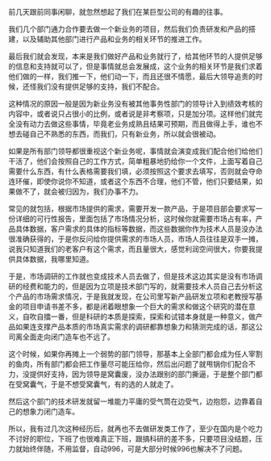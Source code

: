 <p data-pid="5zr5XPYu">前几天跟前同事闲聊，就忽然想起了我们在某巨型公司的有趣的往事。</p><p data-pid="yKBP3xPB">我们几个部门通力合作要去做一个新业务的项目，然后我们负责研发和产品的搭建，以及辅助其他部门进行产品和业务的相关环节的推进工作。</p><p data-pid="s1s5WP8J">最后我们就会发现，本来是我们做好产品和业务就行了，给其他环节的人提供足够的信息和支持就可以了，但是事情就总会发展成，这个业务的相关环节是我们求着他们做的一样，我们推一下，他们动一下，而且还很不情愿，最后大领导追责的时候，还怪我们没有提供足够的支持，我们不配合。</p><p data-pid="5MZnUUjn">这种情况的原因一般是因为新业务没有被其他事务性部门的领导计入到绩效考核的内容中，或者说只占很小的比例，或者说是非考察项，只是加分项。这样他们就完全没有动力去做这些事情，毕竟老业务成熟且结果可预期，而且做得上手，谁也不想去碰自己不熟悉的东西，而我们，只有新业务，所以就会很被动。</p><p data-pid="X2IbADAw">如果是所有部门领导都很重视这个新业务呢，事情就会演变成我们配合他们给他们干活了，他们会按照自己的工作方式，简单粗暴地扔给你一个文件，上面写着自己需要什么东西，有什么表格需要我们填，必须按照这个要求去填写，否则就会夺命连环催，即使你说你不知道，或者这个东西不合理，他们不管，他们只要结果，如果做不了，就会被归因为，我们办事不力。</p><p data-pid="4dSiE3q2">常见的就包括，根据市场提供的需求，需要开发一款产品，于是项目部会要求写一份详细的可行性报告，里面包括了市场情况分析，这时候你就需要市场占有率，产品具体数据，客户需求的具体的指标等数据，而这些数据你作为技术人员是没办法很准确获得的，于是你反问给你提供需求的市场人员，市场人员往往是双手一摊，说我只知道我们的老客户有这个需求，而且量很大，感觉利润空间很大，你要我提供具体数据，我哪里知道。</p><p data-pid="tONwv6i0">于是，市场调研的工作就也变成技术人员去做了，但是技术这边其实是没有市场调研的经费和能力的，但是因为立项是技术部门写的，就需要技术人员自己去分析这个产品的市场需求情况，于是我就发现，在公司里写新产品研发立项和老教授写基金的项目申请书差不多，都是闭着眼想象一个巨大的需求和做这个研究的潜在意义，自吹自擂一番，但是科研的本质是探索，探索和试错本身就是一种意义，做产品如果连支撑产品本质的市场真实需求的调研都靠想象力和猜测完成的话，那这公司离全面走向闭门造车也不远了。</p><p data-pid="8cim5ssi">这个时候，如果你再摊上一个弱势的部门领导，那基本上全部门都会成为任人宰割的鱼肉，所有部门都会把工作量尽可能压给你，然后出问题了就甩锅你们配合不力，没提供好支持，因为领导是窝囊废，没办法跟别的部门撕逼，于是整个部门都在受窝囊气，于是不想受窝囊气，有的选的人就走了。</p><p data-pid="ByD7gmV1">然后这个部门的技术研发就留一堆能力平庸的受气筒在边受气，边抱怨，边靠着自己的想象力闭门造车。</p><p data-pid="cxwQrZmm">所以，我有过几次这种经历后，就再也不去做研发类工作了，至少在国内是个吃力不讨好的职位，下班了也很难真正下班，跟搞科研的差不多，只要项目没结题，压力就始终伴随，不用监督，自动996，可是大部分时候996也解决不了问题。</p>